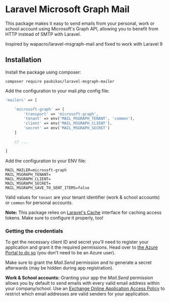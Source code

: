 # Laravel Microsoft Graph Mail

This package makes it easy to send emails from your personal, work or school account using Microsoft's Graph API,
allowing you to benefit from HTTP instead of SMTP with Laravel.

Inspired by wapacro/laravel-msgraph-mail and fixed to work with Laravel 9
## Installation

Install the package using composer:

```
composer require paubikas/laravel-msgraph-mailer
```

Add the configuration to your mail.php config file:

```php
'mailers' => [

    'microsoft-graph' => [
        'transport' => 'microsoft-graph',
        'tenant' => env('MAIL_MSGRAPH_TENANT', 'common'),
        'client' => env('MAIL_MSGRAPH_CLIENT'),
        'secret' => env('MAIL_MSGRAPH_SECRET')
    ]

    // ...

]
```

Add the configuration to your ENV file:

```env
MAIL_MAILER=microsoft-graph
MAIL_MSGRAPH_TENANT=
MAIL_MSGRAPH_CLIENT=
MAIL_MSGRAPH_SECRET=
MAIL_MSGRAPH_SAVE_TO_SENT_ITEMS=false
```

Valid values for `tenant` are your tenant identifier (work & school accounts) or `common` for personal accounts.

**Note:** This package relies on [Laravel's Cache](https://laravel.com/docs/cache) interface for caching access tokens.
Make sure to configure it properly, too!


### Getting the credentials

To get the necessary client ID and secret you'll need to register your application and grant it the required
permissions. Head over to [the Azure Portal to do so](https://docs.microsoft.com/en-us/graph/auth-register-app-v2)
(you don't need to be an Azure user).

Make sure to grant the _Mail.Send_ permission and to generate a secret afterwards (may be hidden during app registration).

**Work & School accounts:** Granting your app the _Mail.Send_ permission allows you by default to send emails with every
valid email address within your company/school. Use an [Exchange Online Application Access Policy](https://docs.microsoft.com/en-us/graph/auth-limit-mailbox-access)
to restrict which email addresses are valid senders for your application.
